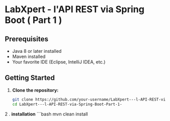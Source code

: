 # LabXpert - l'API REST via Spring Boot ( Part 1 )

## Prerequisites

- Java 8 or later installed
- Maven installed
- Your favorite IDE (Eclipse, IntelliJ IDEA, etc.)

## Getting Started

1. **Clone the repository:**

   ```bash
   git clone https://github.com/your-username/LabXpert---l-API-REST-via-Spring-Boot-Part-1-.git
   cd LabXpert---l-API-REST-via-Spring-Boot-Part-1-

2 . **installation**
    ```bash
    mvn clean install
